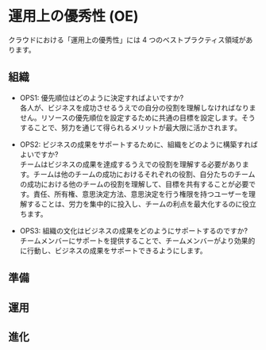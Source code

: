 # 運用上の優秀性 (OE)

クラウドにおける「運用上の優秀性」には 4 つのベストプラクティス領域があります。

## 組織

- OPS1: 優先順位はどのように決定すればよいですか? \
  各人が、ビジネスを成功させるうえでの自分の役割を理解しなければなりません。リソースの優先順位を設定するために共通の目標を設定します。そうすることで、努力を通じて得られるメリットが最大限に活かされます。

- OPS2: ビジネスの成果をサポートするために、組織をどのように構築すればよいですか? \
  チームはビジネスの成果を達成するうえでの役割を理解する必要があります。チームは他のチームの成功におけるそれぞれの役割、自分たちのチームの成功における他のチームの役割を理解して、目標を共有することが必要です。責任、所有権、意思決定方法、意思決定を行う権限を持つユーザーを理解することは、労力を集中的に投入し、チームの利点を最大化するのに役立ちます。

- OPS3: 組織の文化はビジネスの成果をどのようにサポートするのですか? \
  チームメンバーにサポートを提供することで、チームメンバーがより効果的に行動し、ビジネスの成果をサポートできるようにします。

## 準備

## 運用

## 進化
